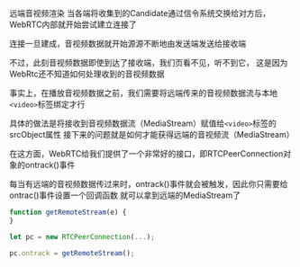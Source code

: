 远端音视频渲染
当各端将收集到的Candidate通过信令系统交换给对方后，WebRTC内部就开始尝试建立连接了

连接一旦建成，音视频数据就开始源源不断地由发送端发送给接收端

不过，此刻音视频数据即使到达了接收端，我们页看不见，听不到它，
这是因为WebRtc还不知道如何处理收到的音视频数据

事实上，在播放音视频数据之前，我们需要将远端传来的音视频数据流与本地``<video>``标签绑定才行

具体的做法是将接收到音视频数据流（MediaStream）赋值给``<video>``标签的srcObject属性
接下来的问题就是如何才能获得远端的音视频流（MediaStream）

在这方面，WebRTC给我们提供了一个非常好的接口，即RTCPeerConnection对象的ontrack()事件

每当有远端的音视频数据传过来时，ontrack()事件就会被触发，因此你只需要给ontrac()事件设置一个回调函数
就可以拿到远端的MediaStream了

```js
function getRemoteStream(e) {
}

let pc = new RTCPeerConnection(...);

pc.ontrack = getRemoteStream();
```
